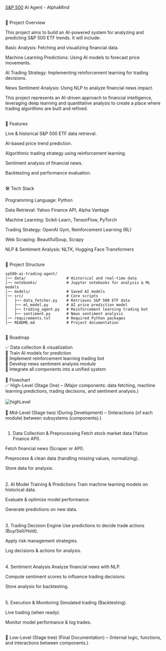 [S&P 500](https://www.google.com/finance/quote/.INX:INDEXSP?sa=X&sqi=2&ved=2ahUKEwiCxvrw-LGMAxXygP0HHYlDIIIQ3ecFegQINBAf) AI Agent - AlphaMind

</br>
📌 Project Overview

This project aims to build an AI-powered system for analyzing and predicting S&P 500 ETF trends. It will include:

Basic Analysis: Fetching and visualizing financial data.

Machine Learning Predictions: Using AI models to forecast price movements.

AI Trading Strategy: Implementing reinforcement learning for trading decisions.

News Sentiment Analysis: Using NLP to analyze financial news impact.

This project represents an AI-driven approach to financial intelligence, leveraging deep learning and quantitative analysis to create a place where trading algorithms are built and refined.

</br>
🚀 Features

Live & historical S&P 500 ETF data retrieval.

AI-based price trend prediction.

Algorithmic trading strategy using reinforcement learning.

Sentiment analysis of financial news.

Backtesting and performance evaluation.

</br>
🛠 Tech Stack

Programming Language: Python

Data Retrieval: Yahoo Finance API, Alpha Vantage

Machine Learning: Scikit-Learn, TensorFlow, PyTorch

Trading Strategy: OpenAI Gym, Reinforcement Learning (RL)

Web Scraping: BeautifulSoup, Scrapy

NLP & Sentiment Analysis: NLTK, Hugging Face Transformers</br>
</br>

📂 Project Structure
```
sp500-ai-trading-agent/
│── data/                  # Historical and real-time data
│── notebooks/             # Jupyter notebooks for analysis & ML models
│── models/                # Saved AI models
│── src/                   # Core scripts
│   ├── data_fetcher.py    # Retrieves S&P 500 ETF data
│   ├── ml_model.py        # AI price prediction model
│   ├── trading_agent.py   # Reinforcement learning trading bot
│   ├── sentiment.py       # News sentiment analysis
│── requirements.txt       # Required Python packages
│── README.md              # Project documentation
```

</br>
📌 Roadmap

✅ Data collection & visualization</br>
🔲 Train AI models for prediction</br>
🔲 Implement reinforcement learning trading bot</br>
🔲 Develop news sentiment analysis module</br>
🔲 Integrate all components into a unified system</br>
</br>
📌 Flowchart</br>
✅ High-Level (Stage One) – (Major components: data fetching, machine learning predictions, trading decisions, and sentiment analysis.)</br>
</br>
![highLevel](https://github.com/user-attachments/assets/3adbc3d0-a3c0-4391-ba39-9ec22ba00817)
</br>
</br>
🔲 Mid-Level (Stage two) (During Development) – (Interactions (of each module) between subsystems (components).)</br>
</br>
1. Data Collection & Preprocessing
Fetch stock market data (Yahoo Finance API).

Fetch financial news (Scraper or API).

Preprocess & clean data (handling missing values, normalizing).

Store data for analysis.</br>
</br>
</br>
2. AI Model Training & Predictions
Train machine learning models on historical data.

Evaluate & optimize model performance.

Generate predictions on new data.</br>
</br>
</br>
3. Trading Decision Engine
Use predictions to decide trade actions (Buy/Sell/Hold).

Apply risk management strategies.

Log decisions & actions for analysis.</br>
</br>
</br>
4. Sentiment Analysis
Analyze financial news with NLP.

Compute sentiment scores to influence trading decisions.

Store analysis for backtesting.</br>
</br>
</br>
5. Execution & Monitoring
Simulated trading (Backtesting).

Live trading (when ready).

Monitor model performance & log trades.

</br>
🔲 Low-Level (Stage tree) (Final Documentation) – (Internal logic, functions, and interactions between components.)</br>

